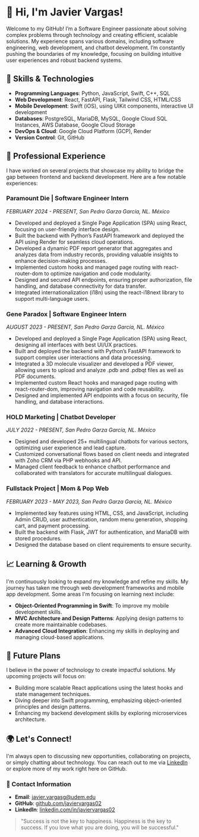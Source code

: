 # 👋 Hi, I'm Javier Vargas!

Welcome to my GitHub! I’m a Software Engineer passionate about solving complex problems through technology and creating efficient, scalable solutions. My experience spans various domains, including software engineering, web development, and chatbot development. I’m constantly pushing the boundaries of my knowledge, focusing on building intuitive user experiences and robust backend systems.

## 🔧 Skills & Technologies

- **Programming Languages**: Python, JavaScript, Swift, C++, SQL
- **Web Development**: React, FastAPI, Flask, Tailwind CSS, HTML/CSS
- **Mobile Development**: Swift (iOS), using UIKit components, interactive UI development
- **Databases**: PostgreSQL, MariaDB, MySQL, Google Cloud SQL Instances, AWS Database, Google Cloud Storage
- **DevOps & Cloud**: Google Cloud Platform (GCP), Render
- **Version Control**: Git, GitHub

## 💼 Professional Experience

I have worked on several projects that showcase my ability to bridge the gap between frontend and backend development. Here are a few notable experiences:

### **Paramount Die** | Software Engineer Intern  
_FEBRUARY 2024 - PRESENT, San Pedro Garza García, NL. México_  
- Developed and deployed a Single Page Application (SPA) using React, focusing on user-friendly interface design.
- Built the backend with Python’s FastAPI framework and deployed the API using Render for seamless cloud operations.
- Developed a dynamic PDF report generator that aggregates and analyzes data from industry records, providing valuable insights to enhance decision-making processes.
- Implemented custom hooks and managed page routing with react-router-dom to optimize navigation and code modularity.
- Designed and secured API endpoints, ensuring proper authorization, file handling, and database connectivity for data transfer.
- Integrated internationalization (i18n) using the react-i18next library to support multi-language users.

### **Gene Paradox** | Software Engineer Intern  
_AUGUST 2023 - PRESENT, San Pedro Garza García, NL. México_  
- Developed and deployed a Single Page Application (SPA) using React, designing all interfaces with best UI/UX practices.
- Built and deployed the backend with Python’s FastAPI framework to support complex user interactions and data processing.
- Integrated a 3D molecule visualizer and developed a PDF viewer, allowing users to upload and analyze .pdb and .pdbqt files as well as PDF documents.
- Implemented custom React hooks and managed page routing with react-router-dom, improving navigation and code reusability.
- Designed and implemented API endpoints with a focus on security, file handling, and database interactions.

### **HOLD Marketing** | Chatbot Developer  
_JULY 2022 - PRESENT, San Pedro Garza García, NL. México_  
- Designed and developed 25+ multilingual chatbots for various sectors, optimizing user experience and lead capture.
- Customized conversational flows based on client needs and integrated with Zoho CRM via PHP webhooks and API.
- Managed client feedback to enhance chatbot performance and collaborated with translators for accurate multilingual dialogues.

### **Fullstack Project** | Mom & Pop Web  
_FEBRUARY 2023 - MAY 2023, San Pedro Garza García, NL. México_  
- Implemented key features using HTML, CSS, and JavaScript, including Admin CRUD, user authentication, random menu generation, shopping cart, and payment processing.
- Built the backend with Flask, JWT for authentication, and MariaDB with stored procedures.
- Designed the database based on client requirements to ensure security.

## 📈 Learning & Growth

I'm continuously looking to expand my knowledge and refine my skills. My journey has taken me through web development frameworks and mobile app development. Some areas I'm focusing on learning next include:

- **Object-Oriented Programming in Swift**: To improve my mobile development skills.
- **MVC Architecture and Design Patterns**: Applying design patterns to create more maintainable codebases.
- **Advanced Cloud Integration**: Enhancing my skills in deploying and managing cloud-based applications.

## 🚀 Future Plans

I believe in the power of technology to create impactful solutions. My upcoming projects will focus on:

- Building more scalable React applications using the latest hooks and state management techniques.
- Diving deeper into Swift programming, emphasizing object-oriented principles and design patterns.
- Enhancing my backend development skills by exploring microservices architecture.

## 🌍 Let's Connect!

I'm always open to discussing new opportunities, collaborating on projects, or simply chatting about technology. You can reach out to me via [LinkedIn](https://www.linkedin.com/in/javiervargas02) or explore more of my work right here on GitHub.

### 📧 Contact Information
- **Email**: javier.vargasg@udem.edu
- **GitHub**: [github.com/javiervargas02](https://github.com/javiervargas02)
- **LinkedIn**: [linkedin.com/in/javiervargas02](https://linkedin.com/in/javiervargas02)

> "Success is not the key to happiness. Happiness is the key to success. If you love what you are doing, you will be successful."
